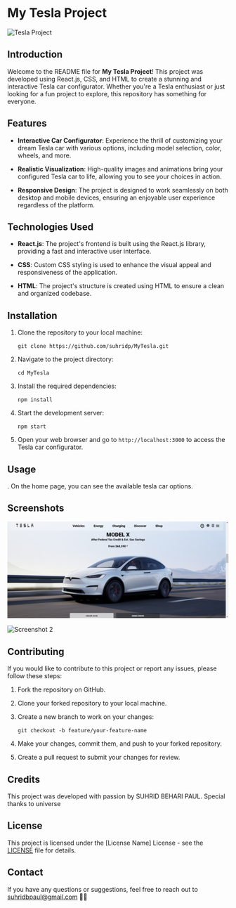 # My Tesla Project

![Tesla Project](images/tesla_project.png)

## Introduction

Welcome to the README file for **My Tesla Project**! This project was developed using React.js, CSS, and HTML to create a stunning and interactive Tesla car configurator. Whether you're a Tesla enthusiast or just looking for a fun project to explore, this repository has something for everyone.

## Features

- **Interactive Car Configurator**: Experience the thrill of customizing your dream Tesla car with various options, including model selection, color, wheels, and more.
  
- **Realistic Visualization**: High-quality images and animations bring your configured Tesla car to life, allowing you to see your choices in action.

- **Responsive Design**: The project is designed to work seamlessly on both desktop and mobile devices, ensuring an enjoyable user experience regardless of the platform.

## Technologies Used

- **React.js**: The project's frontend is built using the React.js library, providing a fast and interactive user interface.

- **CSS**: Custom CSS styling is used to enhance the visual appeal and responsiveness of the application.

- **HTML**: The project's structure is created using HTML to ensure a clean and organized codebase.

## Installation

1. Clone the repository to your local machine:

   ```
   git clone https://github.com/suhridp/MyTesla.git
   ```

2. Navigate to the project directory:

   ```
   cd MyTesla
   ```

3. Install the required dependencies:

   ```
   npm install
   ```

4. Start the development server:

   ```
   npm start
   ```

5. Open your web browser and go to `http://localhost:3000` to access the Tesla car configurator.

## Usage

. On the home page, you can see the available tesla car options. 


## Screenshots

![Screenshot 1](images/screenshot1.png)

![Screenshot 2](images/screenshot2.png)

## Contributing

If you would like to contribute to this project or report any issues, please follow these steps:

1. Fork the repository on GitHub.

2. Clone your forked repository to your local machine.

3. Create a new branch to work on your changes:

   ```
   git checkout -b feature/your-feature-name
   ```

4. Make your changes, commit them, and push to your forked repository.

5. Create a pull request to submit your changes for review.

## Credits

This project was developed with passion by SUHRID BEHARI PAUL. Special thanks to universe

## License

This project is licensed under the [License Name] License - see the [LICENSE](LICENSE) file for details.

## Contact

If you have any questions or suggestions, feel free to reach out to suhridbpaul@gmail.com
 🚗💨
